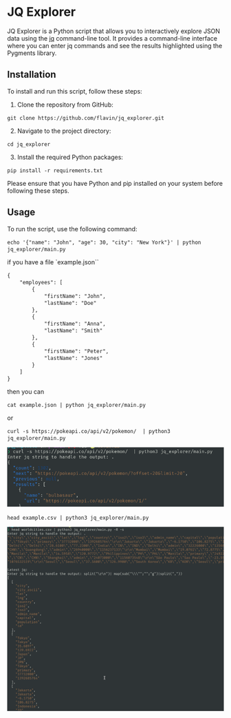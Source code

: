 # JQ Explorer

JQ Explorer is a Python script that allows you to interactively explore JSON data using the [jq](https://stedolan.github.io/jq/) command-line tool. It provides a command-line interface where you can enter jq commands and see the results highlighted using the Pygments library.


## Installation

To install and run this script, follow these steps:

1. Clone the repository from GitHub:

```
git clone https://github.com/flavin/jq_explorer.git
```

2. Navigate to the project directory:

```
cd jq_explorer
```

3. Install the required Python packages:

```
pip install -r requirements.txt
```

Please ensure that you have Python and pip installed on your system before following these steps.

## Usage

To run the script, use the following command:

```
echo '{"name": "John", "age": 30, "city": "New York"}' | python jq_explorer/main.py
```

if you have a file `example.json``
```
{
    "employees": [
        {
            "firstName": "John",
            "lastName": "Doe"
        },
        {
            "firstName": "Anna",
            "lastName": "Smith"
        },
        {
            "firstName": "Peter",
            "lastName": "Jones"
        }
    ]
}
```

then you can

```
cat example.json | python jq_explorer/main.py
```

or

```
curl -s https://pokeapi.co/api/v2/pokemon/  | python3 jq_explorer/main.py
```
![Screenshot using previous json example](images/curl-example.png)


```
head example.csv | python3 jq_explorer/main.py
```
![Screenshot using previous csv](images/csv-example.png)

